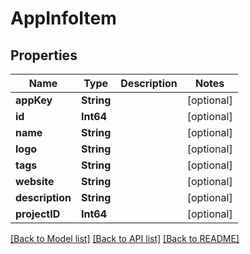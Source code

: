 # AppInfoItem

## Properties
Name | Type | Description | Notes
------------ | ------------- | ------------- | -------------
**appKey** | **String** |  | [optional] 
**id** | **Int64** |  | [optional] 
**name** | **String** |  | [optional] 
**logo** | **String** |  | [optional] 
**tags** | **String** |  | [optional] 
**website** | **String** |  | [optional] 
**description** | **String** |  | [optional] 
**projectID** | **Int64** |  | [optional] 

[[Back to Model list]](../README.md#documentation-for-models) [[Back to API list]](../README.md#documentation-for-api-endpoints) [[Back to README]](../README.md)


